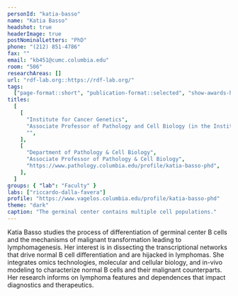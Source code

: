 ```yaml
---
personId: "katia-basso"
name: "Katia Basso"
headshot: true
headerImage: true
postNominalLetters: "PhD"
phone: "(212) 851-4786"
fax: ""
email: "kb451@cumc.columbia.edu"
room: "506"
researchAreas: []
url: "rdf-lab.org::https://rdf-lab.org/"
tags:
  ["page-format::short", "publication-format::selected", "show-awards-honors"]
titles:
  [
    [
      "Institute for Cancer Genetics",
      "Associate Professor of Pathology and Cell Biology (in the Institute for Cancer Genetics)",
      "",
    ],
    [
      "Department of Pathology & Cell Biology",
      "Associate Professor of Pathology & Cell Biology",
      "https://www.pathology.columbia.edu/profile/katia-basso-phd",
    ],
  ]
groups: { "lab": "Faculty" }
labs: ["riccardo-dalla-favera"]
profile: "https://www.vagelos.columbia.edu/profile/katia-basso-phd"
theme: "dark"
caption: "The germinal center contains multiple cell populations."
---
```


Katia Basso studies the process of differentiation of germinal center B cells and the mechanisms of malignant transformation leading to lymphomagenesis. Her interest is in dissecting the transcriptional networks that drive normal B cell differentiation and are hijacked in lymphomas. She integrates omics technologies, molecular and cellular biology, and in-vivo modeling to characterize normal B cells and their malignant counterparts. Her research informs on lymphoma features and dependences that impact diagnostics and therapeutics.

<!-- end -->
